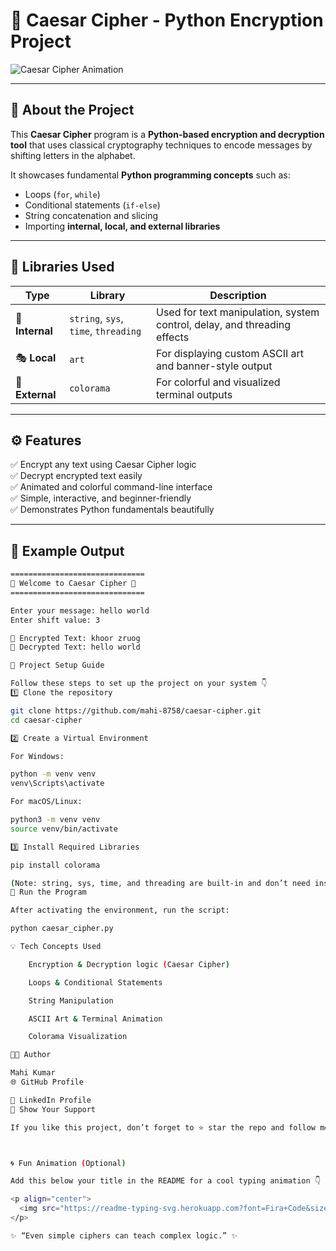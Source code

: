 # 🔐 Caesar Cipher - Python Encryption Project

![Caesar Cipher Animation](https://readme-typing-svg.herokuapp.com?font=Fira+Code&size=28&duration=3000&pause=1000&color=00C2FF&center=true&vCenter=true&width=700&lines=🔒+Caesar+Cipher+Encryption+Project;💻+Built+with+Python;🎨+Visualized+with+Colorama+%26+Art+Library;🚀+By+Mahi+Kumar)

---

## 🧠 About the Project

This **Caesar Cipher** program is a **Python-based encryption and decryption tool** that uses classical cryptography techniques to encode messages by shifting letters in the alphabet.  

It showcases fundamental **Python programming concepts** such as:
- Loops (`for`, `while`)
- Conditional statements (`if-else`)
- String concatenation and slicing
- Importing **internal, local, and external libraries**

---

## 🧩 Libraries Used

| Type | Library | Description |
|------|----------|-------------|
| 🧱 **Internal** | `string`, `sys`, `time`, `threading` | Used for text manipulation, system control, delay, and threading effects |
| 🎭 **Local** | `art` | For displaying custom ASCII art and banner-style output |
| 🌈 **External** | `colorama` | For colorful and visualized terminal outputs |

---

## ⚙️ Features

✅ Encrypt any text using Caesar Cipher logic  
✅ Decrypt encrypted text easily  
✅ Animated and colorful command-line interface  
✅ Simple, interactive, and beginner-friendly  
✅ Demonstrates Python fundamentals beautifully  

---

## 🧪 Example Output

```bash
==============================
🔐 Welcome to Caesar Cipher 🔐
==============================

Enter your message: hello world
Enter shift value: 3

🔹 Encrypted Text: khoor zruog
🔹 Decrypted Text: hello world

🧭 Project Setup Guide

Follow these steps to set up the project on your system 👇
1️⃣ Clone the repository

git clone https://github.com/mahi-8758/caesar-cipher.git
cd caesar-cipher

2️⃣ Create a Virtual Environment

For Windows:

python -m venv venv
venv\Scripts\activate

For macOS/Linux:

python3 -m venv venv
source venv/bin/activate

3️⃣ Install Required Libraries

pip install colorama

(Note: string, sys, time, and threading are built-in and don’t need installation)
🚀 Run the Program

After activating the environment, run the script:

python caesar_cipher.py

💡 Tech Concepts Used

    Encryption & Decryption logic (Caesar Cipher)

    Loops & Conditional Statements

    String Manipulation

    ASCII Art & Terminal Animation

    Colorama Visualization

🧑‍💻 Author

Mahi Kumar
🌐 GitHub Profile

💼 LinkedIn Profile
🌟 Show Your Support

If you like this project, don’t forget to ⭐ star the repo and follow me for more awesome beginner-friendly Python projects!



🌀 Fun Animation (Optional)

Add this below your title in the README for a cool typing animation 👇

<p align="center">
  <img src="https://readme-typing-svg.herokuapp.com?font=Fira+Code&size=26&pause=1000&color=00C2FF&width=650&lines=Encrypt.+Decrypt.+Repeat.;Simple+Python+Implementation.;Made+by+Mahi+Kumar+💻" alt="Typing SVG" />
</p>

✨ “Even simple ciphers can teach complex logic.” ✨
